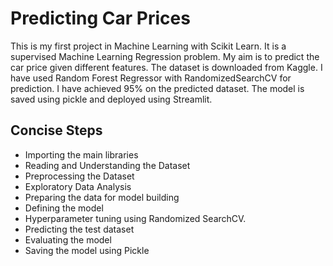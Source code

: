 # Predicting Car Prices

This is my first project in Machine Learning with Scikit Learn. It is a supervised Machine Learning Regression problem. My aim is to predict the car price given different features. The dataset is downloaded from Kaggle. I have used Random Forest Regressor with RandomizedSearchCV for prediction. I have achieved 95% on the predicted dataset. The model is saved using pickle and deployed using Streamlit.
## Concise Steps

- Importing the main libraries
- Reading and Understanding the Dataset
- Preprocessing the Dataset
- Exploratory Data Analysis
- Preparing the data for model building
- Defining the model
- Hyperparameter tuning using Randomized SearchCV.
- Predicting the test dataset
- Evaluating the model
- Saving the model using Pickle